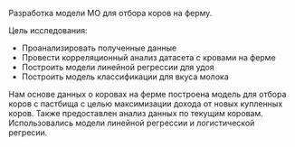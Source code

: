 Разработка модели МО для отбора коров на ферму. 

Цель исследования:

- Проанализировать полученные данные
- Провести корреляционный анализ датасета с кровами на ферме
- Построить модели линейной регрессии для удоя
- Построить модель классификации для вкуса молока

Нам основе данных о коровах на ферме построена модель для отбора коров с пастбища с целью максимизации дохода от новых купленных коров. Также предоставлен анализ данных по текущим коровам.
Использовались модели линейной регрессии и логистической регресии.
